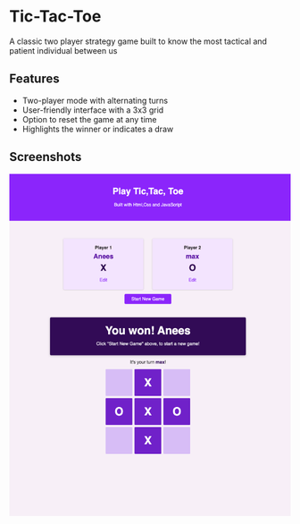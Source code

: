 # Tic-Tac-Toe
 A classic two player strategy game built to know the most tactical and patient individual between us

## Features
- Two-player mode with alternating turns
- User-friendly interface with a 3x3 grid
- Option to reset the game at any time
- Highlights the winner or indicates a draw

## Screenshots
![Tic Tac Toe Game Screenshot](assets/screenshot.png)
